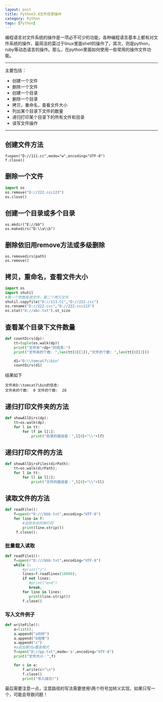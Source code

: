 ```yaml
---
layout: post
title: Python3.4文件目录操作
category: Python
tags: [Python]
---
```


编程语言对文件系统的操作是一项必不可少的功能，各种编程语言基本上都有对文件系统的操作，最简洁的莫过于linux里面shell的操作了，其次，则是python，ruby等动态语言的操作。那么，在python里面如何使用一些常用的操作文件功能。

----------


主要包括：

* 创建一个文件
* 删除一个文件
* 创建一个目录
* 删除一个目录
* 拷贝，重命名，查看文件大小
* 列出某个目录下文件的数量
* 递归打印某个目录下的所有文件和目录
* 读写文件操作

----------

## 创建文件方法

```shell
f=open("D://111.cc",mode="w",encoding="UTF-8")
f.close()
```

## 删除一个文件

```python
import os
os.remove("D://222.ccc123")
os.close()
```

## 创建一个目录或多个目录

```
os.mkdir("E://bb")
os.makedirs("D:\\a\\b")
```

## 删除依旧用remove方法或多级删除

```shell
os.removedirs(path)
os.remove()
```

## 拷贝，重命名，查看文件大小

```python
import os
import shutil
#第一个参数是源文件，第二个拷贝文件
shutil.copyfile("D://111.CC","D://222.ccc")
os.rename("D://222.ccc","D://222.ccc123")
os.stat("D://abc.txt").st_size
```

## 查看某个目录下文件数量

```python
def countDirs(dp):
    tt=tuple(os.walk(dp))
    print("文件夹"+dp+"的信息:")
    print("文件夹的个数: ",len(tt[0][1]),"文件的个数: ",len(tt[0][2]))

    d1="D:\\tomcat7\\bin"
    countDirs(d1)
```

结果如下

```shell
文件夹D:\tomcat7\bin的信息:
文件夹的个数:  0 文件的个数:  28
```

## 递归打印文件夹的方法

```python
def showAllDirs(dp):
    tt=os.walk(dp);
    for l in tt:
        for lf in l[1]:
            print("目录的路径是：",l[0]+"\\"+lf)
```

## 递归打印文件的方法

```python
def showAllDirsFiles(dirPath):
    tt=os.walk(dirPath);
    for l in tt:
        for ll in l[2]:
            print("文件的路径是：",l[0]+"\\"+ll)
```

## 读取文件的方法

```python
def readFile():
    f=open(r"D:///bbb.txt",encoding="UTF-8")
    for line in f:
        #去除多余的换行符
        print(line.strip())
     f.close();
```

### 批量载入读取

```python
def readFile1():
    f=open(r"D:///bbb.txt",encoding="UTF-8")
    while 1:
        #print("j")
        lines=f.readlines(10000);
        if not lines:
           #print("end")
           break;
        for line in lines:
           print(line.strip())
        f.close()
```

### 写入文件例子

```python
def writeFile():
    a=list();
    a.append("a你好")
    a.append("b哈喽")
    a.append("c")
    #a追加模式w覆盖模式
    f=open("D://pp.txt",mode='a',encoding="UTF-8")
    print("文件大小：",f)

    for c in a:
        f.write(c+"\n")
        f.close()
        print("写入成功!")
```

最后需要注意一点，注意路径的写法需要使用\\两个符号加转义实现，如果只写一个，可能会导致问题！
